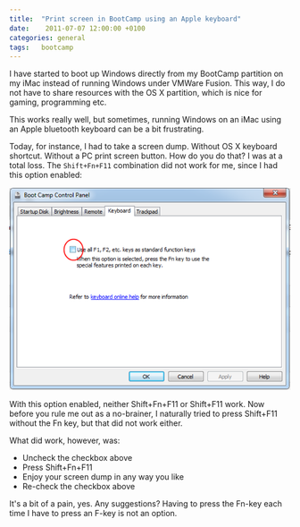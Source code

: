 ```yaml
---
title:  "Print screen in BootCamp using an Apple keyboard"
date:    2011-07-07 12:00:00 +0100
categories: general
tags: 	bootcamp
---
```



I have started to boot up Windows directly from my BootCamp partition on my iMac
instead of running Windows under VMWare Fusion. This way, I do not have to share
resources with the OS X partition, which is nice for gaming, programming etc.

This works really well, but sometimes, running Windows on an iMac using an Apple
bluetooth keyboard can be a bit frustrating.

Today, for instance, I had to take a screen dump. Without OS X keyboard shortcut.
Without a PC print screen button. How do you do that? I was at a total loss. The
`Shift+Fn+F11` combination did not work for me, since I had this option enabled:

![Boot Camp Control Panel](/assets/img/blog/2011-07-07.png)

With this option enabled, neither Shift+Fn+F11 or Shift+F11 work. Now before you
rule me out as a no-brainer, I naturally tried to press Shift+F11 without the Fn
key, but that did not work either.

What did work, however, was:

- Uncheck the checkbox above
- Press Shift+Fn+F11
- Enjoy your screen dump in any way you like
- Re-check the checkbox above

It's a bit of a pain, yes. Any suggestions? Having to press the Fn-key each time
I have to press an F-key is not an option.